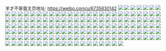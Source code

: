 羊才不笨蛋主页地址: https://weibo.com/u/6735830142 
![](https://wx4.sinaimg.cn/mw2000/007lQR7Egy1h94wrk72ejj30n012lgry.jpg) 
![](https://wx4.sinaimg.cn/mw2000/007lQR7Egy1h94wq0mprgj30n00v1q88.jpg) 
![](https://wx4.sinaimg.cn/mw2000/007lQR7Egy1h91eae1z53j30n01dstuf.jpg) 
![](https://wx4.sinaimg.cn/mw2000/007lQR7Egy1h91e9vrm9vj30n01ds1c6.jpg) 
![](https://wx4.sinaimg.cn/mw2000/007lQR7Egy1h91ea0c06uj30n01dsqhe.jpg) 
![](https://wx4.sinaimg.cn/mw2000/007lQR7Egy1h90clg1wtzj323u35se83.jpg) 
![](https://wx4.sinaimg.cn/mw2000/007lQR7Egy1h90clb0wh0j323u35snpf.jpg) 
![](https://wx4.sinaimg.cn/mw2000/007lQR7Egy1h90cljiuemj323u35snpe.jpg) 
![](https://wx4.sinaimg.cn/mw2000/007lQR7Egy1h90clot8pbj323u35su0z.jpg) 
![](https://wx4.sinaimg.cn/mw2000/007lQR7Egy1h90clsvubuj323u35sx6q.jpg) 
![](https://wx4.sinaimg.cn/mw2000/007lQR7Egy1h90ckdix7ej323u35sb2b.jpg) 
![](https://wx4.sinaimg.cn/mw2000/007lQR7Egy1h8zrbwh81oj30n01dstkn.jpg) 
![](https://wx4.sinaimg.cn/mw2000/007lQR7Egy1h8r1vrmpkej31hc0u0aik.jpg) 
![](https://wx4.sinaimg.cn/mw2000/007lQR7Egy1h8r21e9200j30n01dshbj.jpg) 
![](https://wx4.sinaimg.cn/mw2000/007lQR7Egy1h8r1z9x478j30mz18ytbv.jpg) 
![](https://wx4.sinaimg.cn/mw2000/007lQR7Egy1h8r1zabgpzj30n018ltc9.jpg) 
![](https://wx4.sinaimg.cn/mw2000/007lQR7Egy1h8o51ij542j32c02c04qq.jpg) 
![](https://wx4.sinaimg.cn/mw2000/007lQR7Egy1h8ni5gjthuj30n01dsdth.jpg) 
![](https://wx4.sinaimg.cn/mw2000/007lQR7Egy1h8ni5i6jgxj30n01dsqgc.jpg) 
![](https://wx4.sinaimg.cn/mw2000/007lQR7Egy1h8ni5lnnq4j30n01dsaz0.jpg) 
![](https://wx4.sinaimg.cn/mw2000/007lQR7Egy1h8ni5p5v7hj30n01dse0w.jpg) 
![](https://wx4.sinaimg.cn/mw2000/007lQR7Egy1h8ni5syp6sj30n01dse19.jpg) 
![](https://wx4.sinaimg.cn/mw2000/007lQR7Egy1h8mc068h7uj30n00sqq7g.jpg) 
![](https://wx4.sinaimg.cn/mw2000/007lQR7Egy1h8mc0dtyyxj30n01dswj7.jpg) 
![](https://wx4.sinaimg.cn/mw2000/007lQR7Egy1h8mbz7ye27j30n01dsakv.jpg) 
![](https://wx4.sinaimg.cn/mw2000/007lQR7Egy1h8j07smyyvj323m2ssb29.jpg) 
![](https://wx4.sinaimg.cn/mw2000/007lQR7Egy1h8hsriih4fj30n01dsnmp.jpg) 
![](https://wx4.sinaimg.cn/mw2000/007lQR7Egy1h8hstwe71qj30n01dswrw.jpg) 
![](https://wx4.sinaimg.cn/mw2000/007lQR7Egy1h8fipabl6ij30n00ic0u5.jpg) 
![](https://wx4.sinaimg.cn/mw2000/007lQR7Egy1h8fiparspvj30n00r8tds.jpg) 
![](https://wx4.sinaimg.cn/mw2000/007lQR7Egy1h8fipb9ku2j30n00l1q4h.jpg) 
![](https://wx4.sinaimg.cn/mw2000/007lQR7Egy1h8firj7a16j30n01ban13.jpg) 
![](https://wx4.sinaimg.cn/mw2000/007lQR7Egy1h8eaw89if1j32c0340x6q.jpg) 
![](https://wx4.sinaimg.cn/mw2000/007lQR7Egy1h8eawdho4vj32c03401kz.jpg) 
![](https://wx4.sinaimg.cn/mw2000/007lQR7Egy1h8eayhw4wvj30n01ds1kx.jpg) 
![](https://wx4.sinaimg.cn/mw2000/007lQR7Egy1h8eb0s2bmoj30n01ds4qp.jpg) 
![](https://wx4.sinaimg.cn/mw2000/007lQR7Egy1h8eb18929qj30n01ds7wh.jpg) 
![](https://wx4.sinaimg.cn/mw2000/007lQR7Egy1h8eb12ad3yj30n01dse81.jpg) 
![](https://wx4.sinaimg.cn/mw2000/007lQR7Egy1h8eawjqn58j32c0340b2c.jpg) 
![](https://wx4.sinaimg.cn/mw2000/007lQR7Egy1h8cldtmxd0j30n01dsk4t.jpg) 
![](https://wx4.sinaimg.cn/mw2000/007lQR7Egy1h8cldwqu55j30n01dsatb.jpg) 
![](https://wx4.sinaimg.cn/mw2000/007lQR7Egy1h8cldzm1hgj30n01dstz4.jpg) 
![](https://wx4.sinaimg.cn/mw2000/007lQR7Egy1h8ab5kaj7pj31s035s7wk.jpg) 
![](https://wx4.sinaimg.cn/mw2000/007lQR7Egy1h88cmbvg5dj325e2v5kjm.jpg) 
![](https://wx4.sinaimg.cn/mw2000/007lQR7Egy1h88cldls79j328o2zknpe.jpg) 
![](https://wx4.sinaimg.cn/mw2000/007lQR7Egy1h88clh915yj326k2wqkjm.jpg) 
![](https://wx4.sinaimg.cn/mw2000/007lQR7Egy1h88cm2d5izj323r2t07wi.jpg) 
![](https://wx4.sinaimg.cn/mw2000/007lQR7Egy1h88cm6p91zj323p2syb2a.jpg) 
![](https://wx4.sinaimg.cn/mw2000/007lQR7Egy1h88cm94cabj326z2x9b2a.jpg) 
![](https://wx4.sinaimg.cn/mw2000/007lQR7Egy1h88cljfsytj32902zy7wi.jpg) 
![](https://wx4.sinaimg.cn/mw2000/007lQR7Egy1h88cllbjf4j322e2r51ky.jpg) 
![](https://wx4.sinaimg.cn/mw2000/007lQR7Egy1h88clniux4j324c2tsb2a.jpg) 
![](https://wx4.sinaimg.cn/mw2000/007lQR7Egy1h88clqfiznj322f2r94qq.jpg) 
![](https://wx4.sinaimg.cn/mw2000/007lQR7Egy1h88clt7dkej323h2sm7wi.jpg) 
![](https://wx4.sinaimg.cn/mw2000/007lQR7Egy1h88cklze2ej31qv2bs1ky.jpg) 
![](https://wx4.sinaimg.cn/mw2000/007lQR7Egy1h88clvsq8pj325a2uzkjm.jpg) 
![](https://wx4.sinaimg.cn/mw2000/007lQR7Egy1h88clzci3tj323f2slu0y.jpg) 
![](https://wx4.sinaimg.cn/mw2000/007lQR7Egy1h88cl9y7aaj328w2zvnpe.jpg) 
![](https://wx4.sinaimg.cn/mw2000/007lQR7Egy1h88ckuy0nzj32c03404qr.jpg) 
![](https://wx4.sinaimg.cn/mw2000/007lQR7Egy1h88cl1dp77j32c0340e83.jpg) 
![](https://wx4.sinaimg.cn/mw2000/007lQR7Egy1h88cl7foyyj32c0340b2b.jpg) 
![](https://wx4.sinaimg.cn/mw2000/007lQR7Egy1h805wsaw2gj30n01dsnfc.jpg) 
![](https://wx4.sinaimg.cn/mw2000/007lQR7Egy1h805x9aar8j320t2p3npd.jpg) 
![](https://wx4.sinaimg.cn/mw2000/007lQR7Egy1h805x3dpxsj32ad31t1ky.jpg) 
![](https://wx4.sinaimg.cn/mw2000/007lQR7Egy1h805xp32uaj323o2syhdt.jpg) 
![](https://wx4.sinaimg.cn/mw2000/007lQR7Egy1h805xdnfvoj32bk33ex6p.jpg) 
![](https://wx4.sinaimg.cn/mw2000/007lQR7Egy1h805xsn0soj322n2rjb29.jpg) 
![](https://wx4.sinaimg.cn/mw2000/007lQR7Egy1h805xm4mznj322x2rv4qr.jpg) 
![](https://wx4.sinaimg.cn/mw2000/007lQR7Egy1h805xyrqbbj323c2se1ky.jpg) 
![](https://wx4.sinaimg.cn/mw2000/007lQR7Egy1h805wozduyj32c0340b2a.jpg) 
![](https://wx4.sinaimg.cn/mw2000/007lQR7Egy1h805ygfr0zj32c0340b2b.jpg) 
![](https://wx4.sinaimg.cn/mw2000/007lQR7Egy1h805yl92pcj32c0340npf.jpg) 
![](https://wx4.sinaimg.cn/mw2000/007lQR7Egy1h805yqlm41j32c0340qv7.jpg) 
![](https://wx4.sinaimg.cn/mw2000/007lQR7Egy1h805z5t2qkj32c03404qs.jpg) 
![](https://wx4.sinaimg.cn/mw2000/007lQR7Egy1h805zzlkffj32c03404qs.jpg) 
![](https://wx4.sinaimg.cn/mw2000/007lQR7Egy1h806073yxyj32c0340kjm.jpg) 
![](https://wx4.sinaimg.cn/mw2000/007lQR7Egy1h8060brbsbj32c03401ky.jpg) 
![](https://wx4.sinaimg.cn/mw2000/007lQR7Egy1h7zvqhyd56j30n010rdij.jpg) 
![](https://wx4.sinaimg.cn/mw2000/007lQR7Egy1h7zvqsba6xj30mz0ixaba.jpg) 
![](https://wx4.sinaimg.cn/mw2000/007lQR7Egy1h7zvrkrvzej30mz08wq3n.jpg) 
![](https://wx4.sinaimg.cn/mw2000/007lQR7Egy1h7zvs3hcyxj30n00vpdl3.jpg) 
![](https://wx4.sinaimg.cn/mw2000/007lQR7Egy1h7zvtjx0ksj30mz12sgov.jpg) 
![](https://wx4.sinaimg.cn/mw2000/007lQR7Egy1h7xx9833kij321u2qghdt.jpg) 
![](https://wx4.sinaimg.cn/mw2000/007lQR7Egy1h7va486usnj32c03404qq.jpg) 
![](https://wx4.sinaimg.cn/mw2000/007lQR7Egy1h7va4aj8i9j32c0340e82.jpg) 
![](https://wx4.sinaimg.cn/mw2000/007lQR7Egy1h7umnr4uh8j328c2z5b2b.jpg) 
![](https://wx4.sinaimg.cn/mw2000/007lQR7Egy1h7umnus4yuj32c0340qv7.jpg) 
![](https://wx4.sinaimg.cn/mw2000/007lQR7Egy1h7umnwxwyyj320w2p7npe.jpg) 
![](https://wx4.sinaimg.cn/mw2000/007lQR7Egy1h7sbk6z823j30n00qwjw8.jpg) 
![](https://wx4.sinaimg.cn/mw2000/007lQR7Egy1h7sbk62z0jj31ds0n0wl7.jpg) 
![](https://wx4.sinaimg.cn/mw2000/007lQR7Egy1h7sbk7lyqkj31ds0n0agv.jpg) 
![](https://wx4.sinaimg.cn/mw2000/007lQR7Egy1h7sbk81q7fj30n00kjgpd.jpg) 
![](https://wx4.sinaimg.cn/mw2000/007lQR7Egy1h7nk46xe0jj30n01ds7lg.jpg) 
![](https://wx4.sinaimg.cn/mw2000/007lQR7Egy1h7nk4eyuowj30n01dswvv.jpg) 
![](https://wx4.sinaimg.cn/mw2000/007lQR7Egy1h7mjefnrcvj31jp229qpk.jpg) 
![](https://wx4.sinaimg.cn/mw2000/007lQR7Egy1h7mjehjwh0j31fk1wrqnb.jpg) 
![](https://wx4.sinaimg.cn/mw2000/007lQR7Egy1h7mjemhoslj31ij20rx1f.jpg) 
![](https://wx4.sinaimg.cn/mw2000/007lQR7Egy1h7mjeodj1yj31im20tkf1.jpg) 
![](https://wx4.sinaimg.cn/mw2000/007lQR7Egy1h7mjekvhp5j31vf2hw1ky.jpg) 
![](https://wx4.sinaimg.cn/mw2000/007lQR7Egy1h7mjeucq4bj31wf2j9u0y.jpg) 
![](https://wx4.sinaimg.cn/mw2000/007lQR7Egy1h7mjezery2j31w72j2b2a.jpg) 
![](https://wx4.sinaimg.cn/mw2000/007lQR7Egy1h7mjffgrq3j31m225dx6p.jpg) 
![](https://wx4.sinaimg.cn/mw2000/007lQR7Egy1h7mjdlwp23j31zi2nbhdu.jpg) 
![](https://wx4.sinaimg.cn/mw2000/007lQR7Egy1h7mjdq1x8dj31xa2kde82.jpg) 
![](https://wx4.sinaimg.cn/mw2000/007lQR7Egy1h7mjdvq0quj322i2rdu0y.jpg) 
![](https://wx4.sinaimg.cn/mw2000/007lQR7Egy1h7mjdde0dfj31ww2jv7wi.jpg) 
![](https://wx4.sinaimg.cn/mw2000/007lQR7Egy1h7j95i0cmdj31sc2dse81.jpg) 
![](https://wx4.sinaimg.cn/mw2000/007lQR7Egy1h7j95iwzfxj31m51m5e2j.jpg) 
![](https://wx4.sinaimg.cn/mw2000/007lQR7Egy1h7j95jz4qrj31sc2dsb29.jpg) 
![](https://wx4.sinaimg.cn/mw2000/007lQR7Egy1h7ijw31a2qj32c0340kjp.jpg) 
![](https://wx4.sinaimg.cn/mw2000/007lQR7Egy1h7ik0spipij32702xdkjm.jpg) 
![](https://wx4.sinaimg.cn/mw2000/007lQR7Egy1h7ijyaci48j322m2rhnpe.jpg) 
![](https://wx4.sinaimg.cn/mw2000/007lQR7Egy1h7ijydj8q2j32482tqnpe.jpg) 
![](https://wx4.sinaimg.cn/mw2000/007lQR7Egy1h7ijyih9rjj323f2sjkjn.jpg) 
![](https://wx4.sinaimg.cn/mw2000/007lQR7Egy1h7ijypcunzj32522urkjn.jpg) 
![](https://wx4.sinaimg.cn/mw2000/007lQR7Egy1h7azwamur3j32c0340kjl.jpg) 
![](https://wx4.sinaimg.cn/mw2000/007lQR7Egy1h7azotinmhj30n013pjvu.jpg) 
![](https://wx4.sinaimg.cn/mw2000/007lQR7Egy1h7azvxjxa1j32c02c0b2a.jpg) 
![](https://wx4.sinaimg.cn/mw2000/007lQR7Egy1h7azpn3o84j30sg35su0y.jpg) 
![](https://wx4.sinaimg.cn/mw2000/007lQR7Egy1h7azq5447vj30sg3y8kjn.jpg) 
![](https://wx4.sinaimg.cn/mw2000/007lQR7Egy1h7azqdk7xpj30sg35sh7j.jpg) 
![](https://wx4.sinaimg.cn/mw2000/007lQR7Egy1h7azqljemij30sg3aiays.jpg) 
![](https://wx4.sinaimg.cn/mw2000/007lQR7Egy1h76vuyrlr8j30n01dsqo2.jpg) 
![](https://wx4.sinaimg.cn/mw2000/007lQR7Egy1h76vvipnv9j30n00r4gmn.jpg) 
![](https://wx4.sinaimg.cn/mw2000/007lQR7Egy1h76vwfd28sj30n00lcwgq.jpg) 
![](https://wx4.sinaimg.cn/mw2000/007lQR7Egy1h76vxwtq3cj30n00whwjz.jpg) 
![](https://wx4.sinaimg.cn/mw2000/007lQR7Egy1h76vy7z0s4j30n006s0th.jpg) 
![](https://wx4.sinaimg.cn/mw2000/007lQR7Egy1h76vyzb42aj30mz130jxw.jpg) 
![](https://wx4.sinaimg.cn/mw2000/007lQR7Egy1h74zd51jmsj30sg1lwthq.jpg) 
![](https://wx4.sinaimg.cn/mw2000/007lQR7Egy1h74zdvzcazj30rt234783.jpg) 
![](https://wx4.sinaimg.cn/mw2000/007lQR7Egy1h74zdxan09j30n01dsap1.jpg) 
![](https://wx4.sinaimg.cn/mw2000/007lQR7Egy1h74zdy0sstj30sg19vwgb.jpg) 
![](https://wx4.sinaimg.cn/mw2000/007lQR7Egy1h74zeayqcaj30n00qqn0s.jpg) 
![](https://wx4.sinaimg.cn/mw2000/007lQR7Egy1h74zebkni4j30n00hf41j.jpg) 
![](https://wx4.sinaimg.cn/mw2000/007lQR7Egy1h73zvj7zp8j31o02yogqz.jpg) 
![](https://wx4.sinaimg.cn/mw2000/007lQR7Egy1h73zvjpg3aj30n00vkaf1.jpg) 
![](https://wx4.sinaimg.cn/mw2000/007lQR7Egy1h72rxew527j30js194juf.jpg) 
![](https://wx4.sinaimg.cn/mw2000/007lQR7Egy1h72rxfl0z2j30k00nejt4.jpg) 
![](https://wx4.sinaimg.cn/mw2000/007lQR7Egy1h72rxg3s5vj30jx0zv0uc.jpg) 
![](https://wx4.sinaimg.cn/mw2000/007lQR7Egy1h72s0hgja9j30mu0ztdll.jpg) 
![](https://wx4.sinaimg.cn/mw2000/007lQR7Egy1h72ry4u3e6j32c02c0kjm.jpg) 
![](https://wx4.sinaimg.cn/mw2000/007lQR7Egy1h6yc46wwm1j31s035swmw.jpg) 
![](https://wx4.sinaimg.cn/mw2000/007lQR7Egy1h6yc41fxbvj30sg16ntpj.jpg) 
![](https://wx4.sinaimg.cn/mw2000/007lQR7Egy1h6yc4dnzzjj31s035skjm.jpg) 
![](https://wx4.sinaimg.cn/mw2000/007lQR7Egy1h6ar8m1un0j31r42c5b2a.jpg) 
![](https://wx4.sinaimg.cn/mw2000/007lQR7Egy1h6ar8p2r3pj30n00jbgls.jpg) 
![](https://wx4.sinaimg.cn/mw2000/007lQR7Egy1h633s6yqs6j32c0340hdw.jpg) 
![](https://wx4.sinaimg.cn/mw2000/007lQR7Egy1h633sba7jpj31xr2l0kjn.jpg) 
![](https://wx4.sinaimg.cn/mw2000/007lQR7Egy1h633sf2eiwj32c0340u0y.jpg) 
![](https://wx4.sinaimg.cn/mw2000/007lQR7Egy1h633sg63y3j31o02yojsy.jpg) 
![](https://wx4.sinaimg.cn/mw2000/007lQR7Egy1h621lwzyz7j31yw2mj4qq.jpg) 
